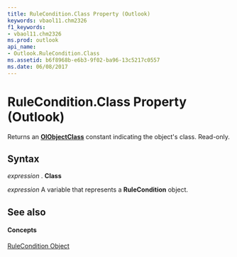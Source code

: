```yaml
---
title: RuleCondition.Class Property (Outlook)
keywords: vbaol11.chm2326
f1_keywords:
- vbaol11.chm2326
ms.prod: outlook
api_name:
- Outlook.RuleCondition.Class
ms.assetid: b6f8968b-e6b3-9f02-ba96-13c5217c0557
ms.date: 06/08/2017
---
```



# RuleCondition.Class Property (Outlook)

Returns an **[OlObjectClass](olobjectclass-enumeration-outlook.md)** constant indicating the object's class. Read-only.


## Syntax

 _expression_ . **Class**

 _expression_ A variable that represents a **RuleCondition** object.


## See also


#### Concepts


[RuleCondition Object](rulecondition-object-outlook.md)

